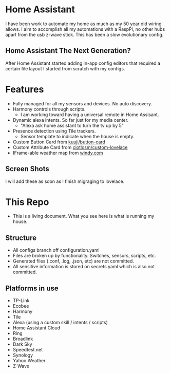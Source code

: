 # Home Assistant

I have been work to automate my home as much as my 50 year old wiring allows. I aim to accomplish all my automations with a RaspPi, no other hubs apart from the usb z-wave stick. This has been a slow evolutionary config.

## Home Assistant The Next Generation?

After Home Assistant started adding in-app config editors that required a certain file layout I started from scratch with my configs.

# Features

* Fully managed for all my sensors and devices. No auto discovery.
* Harmony controls through scripts.
  * I am working toward having a universal remote in Home Assisant.
* Dynamic alexa intents. So far just for my media center.
  * "Alexa ask home assistant to turn the tv up by 5"
* Presence detection using Tile trackers.
  * Sensor template to indicate when the house is empty.
* Custom Button Card from [kuuji/button-card](https://github.com/kuuji/button-card)
* Custom Attribute Card from [ciotlosm/custom-lovelace](https://github.com/ciotlosm/custom-lovelace)
* IFrame-able weather map from [windy.com](https://www.windy.com/) 

## Screen Shots

I will add these as soon as I finish migraging to lovelace.

# This Repo

* This is a living document. What you see here is what is running my house.

## Structure
* All configs branch off configuration.yaml
* Files are broken up by functionality. Switches, sensors, scripts, etc.
* Generated files (.conf, .log, .json, etc) are not committed.
* All sensitive information is stored on secrets.yaml which is also not committed.

## Platforms in use
* TP-Link
* Ecobee
* Harmony
* Tile
* Alexa (using a custom skill / intents / scripts)
* Home Assistant Cloud
* Ring
* Broadlink
* Dark Sky
* Speedtest.net
* Synology
* Yahoo Weather
* Z-Wave
